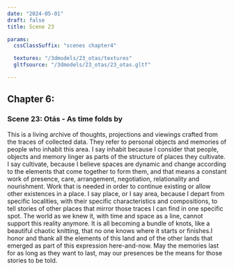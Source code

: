 ```yaml
---
date: "2024-05-01"
draft: false
title: Scene 23

params:
  cssClassSuffix: "scenes chapter4"

  textures: "/3dmodels/23_otas/textures"
  gltfsource: "/3dmodels/23_otas/23_otas.gltf"

---
```

## Chapter 6:
<h3>Scene 23: Otás - As time folds by</h3>
<canvas id="c"></canvas>

This is a living archive of thoughts, projections and viewings crafted from the traces of collected data. They refer to personal objects and memories of people who inhabit this area. I say inhabit because I consider that people, objects and memory linger as parts of the structure of places they cultivate. I say cultivate, because I believe spaces are dynamic and change according to the elements that come together to form them, and that means a constant work of presence, care, arrangement, negotiation, relationality and nourishment. Work that is needed in order to continue existing or allow other existences in a place. I say place, or I say area, because I depart from specific localities, with their specific characteristics and compositions, to tell stories of other places that mirror those traces I can find in one specific spot. The world as we knew it, with time and space as a line, cannot support this reality anymore. It is all becoming a bundle of knots, like a beautiful chaotic knitting, that no one knows where it starts or finishes.I honor and thank all the elements of this land and of the other lands that emerged as part of this expression here-and-now. May the memories last for as long as they want to last, may our presences be the means for those stories to be told.
